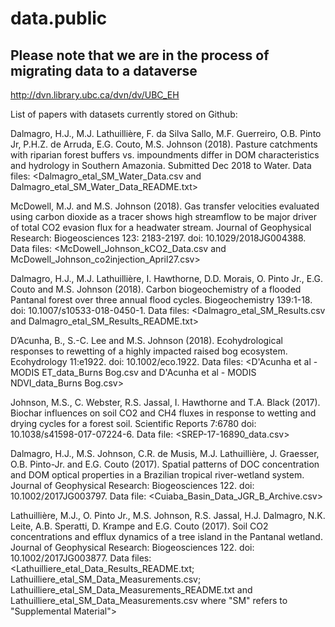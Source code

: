 # data.public
## Please note that we are in the process of migrating data to a dataverse 
http://dvn.library.ubc.ca/dvn/dv/UBC_EH

List of papers with datasets currently stored on Github:

Dalmagro, H.J., M.J. Lathuillière, F. da Silva Sallo, M.F. Guerreiro, O.B. Pinto Jr, P.H.Z. de Arruda, E.G. Couto, M.S. Johnson (2018). Pasture catchments with riparian forest buffers vs. impoundments differ in DOM characteristics and hydrology in Southern Amazonia. Submitted Dec 2018 to Water. Data files: <Dalmagro_etal_SM_Water_Data.csv and Dalmagro_etal_SM_Water_Data_README.txt>

McDowell, M.J. and M.S. Johnson (2018). Gas transfer velocities evaluated using carbon dioxide as a tracer shows high streamflow to be major driver of total CO2 evasion flux for a headwater stream. Journal of Geophysical Research: Biogeosciences 123: 2183-2197. doi: 10.1029/2018JG004388. Data files: <McDowell_Johnson_kCO2_Data.csv and McDowell_Johnson_co2injection_April27.csv>

Dalmagro, H.J., M.J. Lathuillière, I. Hawthorne, D.D. Morais, O. Pinto Jr., E.G. Couto and M.S. Johnson (2018). Carbon biogeochemistry of a flooded Pantanal forest over three annual flood cycles. Biogeochemistry 139:1-18. doi: 10.1007/s10533-018-0450-1. Data files: <Dalmagro_etal_SM_Results.csv and Dalmagro_etal_SM_Results_README.txt>

D’Acunha, B., S.-C. Lee and M.S. Johnson (2018). Ecohydrological responses to rewetting of a highly impacted raised bog ecosystem. Ecohydrology 11:e1922. doi: 10.1002/eco.1922. Data files: <D'Acunha et al - MODIS ET_data_Burns Bog.csv and D'Acunha et al - MODIS NDVI_data_Burns Bog.csv>

Johnson, M.S., C. Webster, R.S. Jassal, I. Hawthorne and T.A. Black (2017). Biochar influences on soil CO2 and CH4 fluxes in response to wetting and drying cycles for a forest soil. Scientific Reports 7:6780 doi: 10.1038/s41598-017-07224-6. Data file: <SREP-17-16890_data.csv>

Dalmagro, H.J., M.S. Johnson, C.R. de Musis, M.J. Lathuillière, J. Graesser, O.B. Pinto-Jr. and E.G. Couto (2017). Spatial patterns of DOC concentration and DOM optical properties in a Brazilian tropical river-wetland system. Journal of Geophysical Research: Biogeosciences 122. doi: 10.1002/2017JG003797. Data file: <Cuiaba_Basin_Data_JGR_B_Archive.csv>

Lathuillière, M.J., O. Pinto Jr., M.S. Johnson, R.S. Jassal, H.J. Dalmagro, N.K. Leite, A.B. Speratti, D. Krampe and E.G. Couto (2017). Soil CO2 concentrations and efflux dynamics of a tree island in the Pantanal wetland. Journal of Geophysical Research: Biogeosciences 122. doi: 10.1002/2017JG003877. Data files: <Lathuilliere_etal_Data_Results_README.txt; Lathuilliere_etal_SM_Data_Measurements.csv; Lathuilliere_etal_SM_Data_Measurements_README.txt and Lathuilliere_etal_SM_Data_Measurements.csv where "SM" refers to "Supplemental Material">
